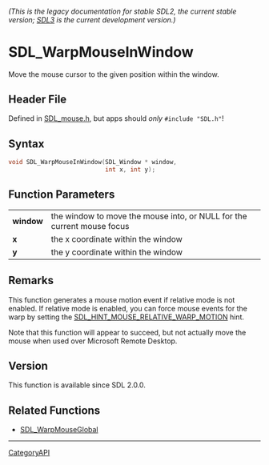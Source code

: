 ###### (This is the legacy documentation for stable SDL2, the current stable version; [SDL3](https://wiki.libsdl.org/SDL3/) is the current development version.)
# SDL_WarpMouseInWindow

Move the mouse cursor to the given position within the window.

## Header File

Defined in [SDL_mouse.h](https://github.com/libsdl-org/SDL/blob/SDL2/include/SDL_mouse.h), but apps should _only_ `#include "SDL.h"`!

## Syntax

```c
void SDL_WarpMouseInWindow(SDL_Window * window,
                           int x, int y);

```

## Function Parameters

|                |                                                                        |
| -------------- | ---------------------------------------------------------------------- |
| **window**     | the window to move the mouse into, or NULL for the current mouse focus |
| **x**          | the x coordinate within the window                                     |
| **y**          | the y coordinate within the window                                     |

## Remarks

This function generates a mouse motion event if relative mode is not
enabled. If relative mode is enabled, you can force mouse events for the
warp by setting the
[SDL_HINT_MOUSE_RELATIVE_WARP_MOTION](SDL_HINT_MOUSE_RELATIVE_WARP_MOTION)
hint.

Note that this function will appear to succeed, but not actually move the
mouse when used over Microsoft Remote Desktop.

## Version

This function is available since SDL 2.0.0.

## Related Functions

* [SDL_WarpMouseGlobal](SDL_WarpMouseGlobal)

----
[CategoryAPI](CategoryAPI)

